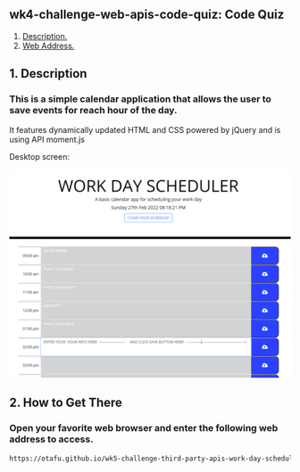 
## wk4-challenge-web-apis-code-quiz: Code Quiz

1. [ Description. ](#desc)
2. [ Web Address. ](#web-address)


<a name="desc"></a>
## 1. Description


### This is a simple calendar application that allows the user to save events for reach hour of the day. 
It features dynamically updated HTML and CSS powered by jQuery and is using API moment.js

Desktop screen:

![Top-Page-Area](./assets/images/main.PNG?raw=true "mainPage")


<a name="web-address"></a>
## 2. How to Get There

### Open your favorite web browser and enter the following web address to access.

```html
https://otafu.github.io/wk5-challenge-third-party-apis-work-day-scheduler/
```



